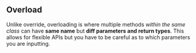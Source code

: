 ## Overload
Unlike override, overloading is where multiple methods *within the same class* can have **same name** but **diff parameters and return types**.
This allows for flexible APIs but you have to be careful as to which parameters you are inputting.

